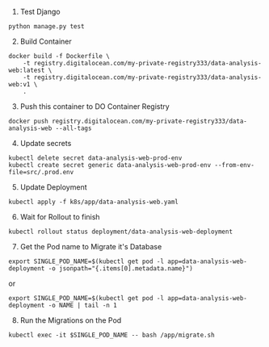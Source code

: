 1. Test Django

```
python manage.py test
```

2. Build Container

```
docker build -f Dockerfile \
    -t registry.digitalocean.com/my-private-registry333/data-analysis-web:latest \
    -t registry.digitalocean.com/my-private-registry333/data-analysis-web:v1 \
    .
```

3. Push this container to DO Container Registry

```
docker push registry.digitalocean.com/my-private-registry333/data-analysis-web --all-tags
```

4. Update secrets

```
kubectl delete secret data-analysis-web-prod-env
kubectl create secret generic data-analysis-web-prod-env --from-env-file=src/.prod.env
```

5. Update Deployment

```
kubectl apply -f k8s/app/data-analysis-web.yaml
```

6. Wait for Rollout to finish

```
kubectl rollout status deployment/data-analysis-web-deployment
```

7. Get the Pod name to Migrate it's Database

```
export SINGLE_POD_NAME=$(kubectl get pod -l app=data-analysis-web-deployment -o jsonpath="{.items[0].metadata.name}")
```

or

```
export SINGLE_POD_NAME=$(kubectl get pod -l app=data-analysis-web-deployment -o NAME | tail -n 1
```

8. Run the Migrations on the Pod

```
kubectl exec -it $SINGLE_POD_NAME -- bash /app/migrate.sh
```

